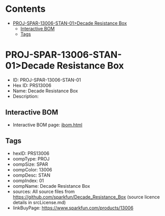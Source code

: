 



Contents
========

* [PROJ-SPAR-13006-STAN-01>Decade Resistance Box](#proj-spar-13006-stan-01decade-resistance-box)
	* [Interactive BOM](#interactive-bom)
	* [Tags](#tags)

# PROJ-SPAR-13006-STAN-01>Decade Resistance Box

- ID: PROJ-SPAR-13006-STAN-01
- Hex ID: PRS13006
- Name: Decade Resistance Box
- Description: 

## Interactive BOM

- Interactive BOM page: [ibom.html](kicad/bom/ibom.html)

## Tags

- hexID: PRS13006
- oompType: PROJ
- oompSize: SPAR
- oompColor: 13006
- oompDesc: STAN
- oompIndex: 01
- oompName: Decade Resistance Box
- sources: All source files from https://github.com/sparkfun/Decade_Resistance_Box (source licence details in srcLicense.md)
- linkBuyPage: https://www.sparkfun.com/products/13006
